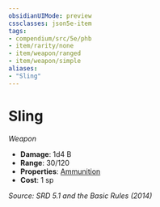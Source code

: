 ```yaml
---
obsidianUIMode: preview
cssclasses: json5e-item
tags:
- compendium/src/5e/phb
- item/rarity/none
- item/weapon/ranged
- item/weapon/simple
aliases: 
- "Sling"
---
```

# Sling
*Weapon*  

- **Damage**: 1d4 B
- **Range**: 30/120
- **Properties**: [Ammunition](rules/item-properties.md#Ammunition)
- **Cost**: 1 sp

*Source: SRD 5.1 and the Basic Rules (2014)*